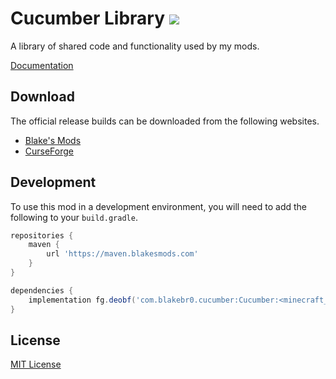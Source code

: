 # Cucumber Library [![](http://cf.way2muchnoise.eu/full_272335_downloads.svg)](https://minecraft.curseforge.com/projects/cucumber)
A library of shared code and functionality used by my mods.

[Documentation](https://blakesmods.com/docs/cucumber)

## Download

The official release builds can be downloaded from the following websites.

- [Blake's Mods](https://blakesmods.com/cucumber/download)
- [CurseForge](https://www.curseforge.com/minecraft/mc-mods/cucumber)

## Development

To use this mod in a development environment, you will need to add the following to your `build.gradle`.

```groovy
repositories {
    maven {
        url 'https://maven.blakesmods.com'
    }
}

dependencies {
    implementation fg.deobf('com.blakebr0.cucumber:Cucumber:<minecraft_version>-<mod_version>')
}
```

## License

[MIT License](./LICENSE)
